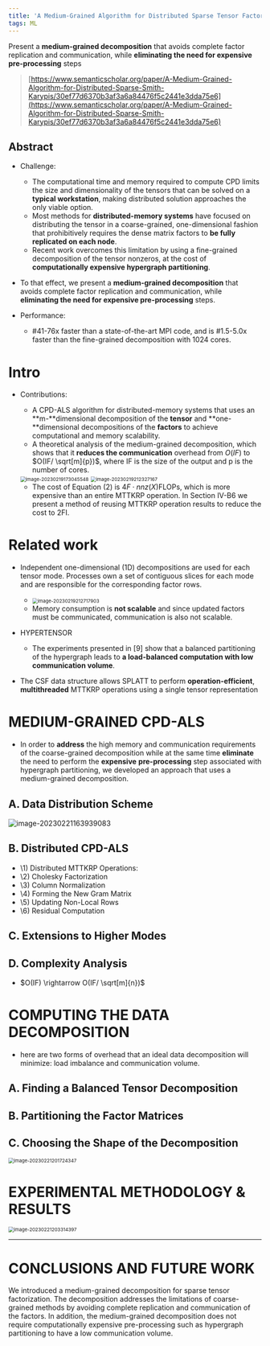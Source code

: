 ```yaml
---
title: 'A Medium-Grained Algorithm for Distributed Sparse Tensor Factorization'
tags: ML
---
```

Present a **medium-grained decomposition** that avoids complete factor replication and communication, while **eliminating the need for expensive pre-processing** steps

<!--more-->

> [https://www.semanticscholar.org/paper/A-Medium-Grained-Algorithm-for-Distributed-Sparse-Smith-Karypis/30ef77d6370b3af3a6a84476f5c2441e3dda75e6](https://www.semanticscholar.org/paper/A-Medium-Grained-Algorithm-for-Distributed-Sparse-Smith-Karypis/30ef77d6370b3af3a6a84476f5c2441e3dda75e6)

## Abstract

- Challenge:

  - The computational time and memory required to compute CPD limits the size and dimensionality of the tensors that can be solved on a **typical workstation**, making distributed solution approaches the only viable option.
  - Most methods for **distributed-memory systems** have focused on distributing the tensor in a coarse-grained, one-dimensional fashion that prohibitively requires the dense matrix factors to **be fully replicated on each node**.
  - Recent work overcomes this limitation by using a fine-grained decomposition of the tensor nonzeros, at the cost of **computationally expensive hypergraph partitioning**.
- To that effect, we present a **medium-grained decomposition** that avoids complete factor replication and communication, while **eliminating the need for expensive pre-processing** steps.
- Performance:

  - #41-76x faster than a state-of-the-art MPI code, and is #1.5-5.0x faster than the fine-grained decomposition with 1024 cores.

# Intro

- Contributions:
  - A CPD-ALS algorithm for distributed-memory systems that uses an **m-**dimensional decomposition of the **tensor** and **one-**dimensional decompositions of the **factors** to achieve computational and memory scalability.
  - A theoretical analysis of the medium-grained decomposition, which shows that it **reduces the communication** overhead from $O(IF)$ to $O(IF/ \sqrt[m]{p})$, where IF is the size of the output and p is the number of cores.
  <img src="..images/2023-02-21-splatt/image-20230219173045548.png" alt="image-20230219173045548" style="zoom: 67%;" />
  <img src="..images/2023-02-21-splatt/image-20230219212327167.png" alt="image-20230219212327167" style="zoom: 67%;" />
  
    - The cost of Equation (2) is $4F \cdot nnz(X) \text{FLOPs}$, which is more expensive than an entire MTTKRP operation. In Section IV-B6 we present a method of reusing MTTKRP operation results to reduce the cost to 2FI.

# Related work

- Independent one-dimensional (1D) decompositions are used for each tensor mode. Processes own a set of contiguous slices for each mode and are responsible for the corresponding factor rows.

  - <img src="..images/2023-02-21-splatt/image-20230219212717903.png" alt="image-20230219212717903" style="zoom: 67%;" />
  - Memory consumption is **not scalable** and since updated factors must be communicated, communication is also not scalable.
- HYPERTENSOR

  - The experiments presented in [9] show that a balanced partitioning of the hypergraph leads to **a load-balanced computation with low communication volume**.
- The CSF data structure allows SPLATT to perform **operation-efficient**, **multithreaded** MTTKRP operations using a single tensor representation

# MEDIUM-GRAINED CPD-ALS

- In order to **address** the high memory and communication requirements of the coarse-grained decomposition while at the same time **eliminate** the need to perform the **expensive** **pre-processing** step associated with hypergraph partitioning, we developed an approach that uses a medium-grained decomposition.

## A. Data Distribution Scheme

![image-20230221163939083](..images/2023-02-21-splatt/image-20230221163939083.png)

## B. Distributed CPD-ALS

- \1) Distributed MTTKRP Operations:
- \2) Cholesky Factorization
- \3) Column Normalization
- \4) Forming the New Gram Matrix
- \5) Updating Non-Local Rows
- \6) Residual Computation

## C. Extensions to Higher Modes

## D. Complexity Analysis

- $O(IF) \rightarrow O(IF/ \sqrt[m]{n})$

# COMPUTING THE DATA DECOMPOSITION

- here are two forms of overhead that an
  ideal data decomposition will minimize: load imbalance and
  communication volume.

## A. Finding a Balanced Tensor Decomposition

## B. Partitioning the Factor Matrices

## C. Choosing the Shape of the Decomposition

<img src="..images/2023-02-21-splatt/image-20230221201724347.png" alt="image-20230221201724347" style="zoom: 67%;" />

# EXPERIMENTAL METHODOLOGY & RESULTS

<img src="..images/2023-02-21-splatt/image-20230221203314397.png" alt="image-20230221203314397" style="zoom:67%;" />

---

# CONCLUSIONS AND FUTURE WORK

We introduced a medium-grained decomposition for sparse tensor factorization. The decomposition addresses the limitations of coarse-grained methods by avoiding complete replication and communication of the factors. In addition, the medium-grained decomposition does not require computationally expensive pre-processing such as hypergraph partitioning to have a low communication volume.
